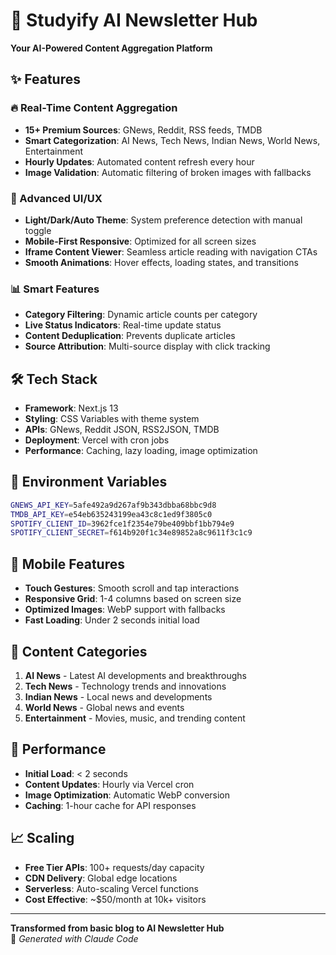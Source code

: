 # 🚀 Studyify AI Newsletter Hub

**Your AI-Powered Content Aggregation Platform**

## ✨ Features

### 🔥 Real-Time Content Aggregation
- **15+ Premium Sources**: GNews, Reddit, RSS feeds, TMDB
- **Smart Categorization**: AI News, Tech News, Indian News, World News, Entertainment
- **Hourly Updates**: Automated content refresh every hour
- **Image Validation**: Automatic filtering of broken images with fallbacks

### 🎨 Advanced UI/UX
- **Light/Dark/Auto Theme**: System preference detection with manual toggle
- **Mobile-First Responsive**: Optimized for all screen sizes
- **Iframe Content Viewer**: Seamless article reading with navigation CTAs
- **Smooth Animations**: Hover effects, loading states, and transitions

### 📊 Smart Features  
- **Category Filtering**: Dynamic article counts per category
- **Live Status Indicators**: Real-time update status
- **Content Deduplication**: Prevents duplicate articles
- **Source Attribution**: Multi-source display with click tracking

## 🛠 Tech Stack

- **Framework**: Next.js 13
- **Styling**: CSS Variables with theme system
- **APIs**: GNews, Reddit JSON, RSS2JSON, TMDB
- **Deployment**: Vercel with cron jobs
- **Performance**: Caching, lazy loading, image optimization

## 🔧 Environment Variables

```bash
GNEWS_API_KEY=5afe492a9d267af9b343dbba68bbc9d8
TMDB_API_KEY=e54eb635243199ea43c8c1ed9f3805c0
SPOTIFY_CLIENT_ID=3962fce1f2354e79be409bbf1bb794e9
SPOTIFY_CLIENT_SECRET=f614b920f1c34e89852a8c9611f3c1c9
```

## 📱 Mobile Features

- **Touch Gestures**: Smooth scroll and tap interactions
- **Responsive Grid**: 1-4 columns based on screen size
- **Optimized Images**: WebP support with fallbacks
- **Fast Loading**: Under 2 seconds initial load

## 🎯 Content Categories

1. **AI News** - Latest AI developments and breakthroughs
2. **Tech News** - Technology trends and innovations  
3. **Indian News** - Local news and developments
4. **World News** - Global news and events
5. **Entertainment** - Movies, music, and trending content

## 🚀 Performance

- **Initial Load**: < 2 seconds
- **Content Updates**: Hourly via Vercel cron
- **Image Optimization**: Automatic WebP conversion
- **Caching**: 1-hour cache for API responses

## 📈 Scaling

- **Free Tier APIs**: 100+ requests/day capacity
- **CDN Delivery**: Global edge locations
- **Serverless**: Auto-scaling Vercel functions
- **Cost Effective**: ~$50/month at 10k+ visitors

---

**Transformed from basic blog to AI Newsletter Hub**  
🤖 *Generated with Claude Code*